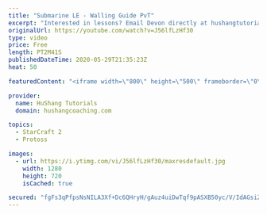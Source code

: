 ```yaml
---
title: "Submarine LE - Walling Guide PvT"
excerpt: "Interested in lessons? Email Devon directly at hushangtutorials@outlook.com ------------------------------------------------------------------------------------------------------- Want to support HuShang Tutorials directly? Patreon is a website where you can contribute a monthly donation that will help"
originalUrl: https://youtube.com/watch?v=J56lfLzHf30
type: video
price: Free
length: PT2M41S
publishedDateTime: 2020-05-29T21:35:23Z
heat: 50

featuredContent: "<iframe width=\"800\" height=\"500\" frameborder=\"0\" src=\"https://www.youtube.com/embed/J56lfLzHf30\" allow=\"accelerometer; autoplay; encrypted-media; gyroscope; picture-in-picture\" allowfullscreen></iframe>"

provider:
  name: HuShang Tutorials
  domain: hushangcoaching.com

topics:
  - StarCraft 2
  - Protoss

images:
  - url: https://i.ytimg.com/vi/J56lfLzHf30/maxresdefault.jpg
    width: 1280
    height: 720
    isCached: true

secured: "fgFs3qPfpsNsNILA3Xf+Dc6QHryH/gAuz4uiDwTqf9pASXB50yc/V/IdAGsiZp1wSqFNrcp9xTwj13303yekg992VqG9CGAH1ajzjWdIIfCHXRfhm4wkkN5qu41QcsQVzIxniVkRMIPofN5kXaWcnFdFc4S15WdXFpFADjh86ZzTzrQ6cpBKeKYg9TjN+NYGxJSurtXHOFc3CkqhOetoGeHhuYNeUetrtAqV0fR2q/bxeH7wZPcyPeirnHiUIIg6IyZCZWPqs9OhHo0ttlS/SJXEhnmUX1dC2N0asFC1WpOIBpCmBhnSWNPzt1M00FrhIFoVwdPIuMIgU+o+K6iAjBYasqF345XiG4NBACIaoIZ7MmwbT7hG3beMSxfZqdOvcGPJo7T9PPXbgHtWZiPdbqBtreREx8WPlOT3n0jGz6A=;Wt0R/T4+euEz/57zl+Nl/A=="
---
```


